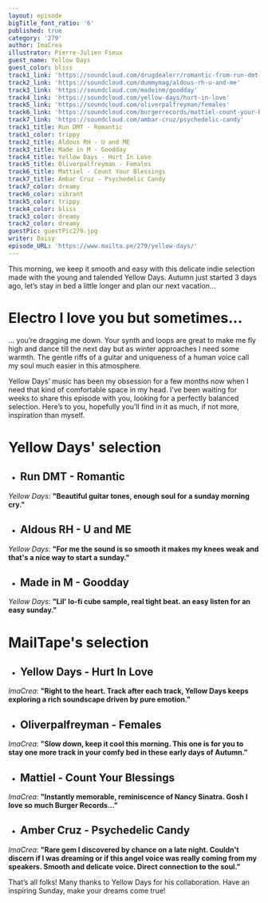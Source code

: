 ```yaml
---
layout: episode
bigTitle_font_ratio: '6'
published: true
category: '279'
author: ImaCrea
illustrator: Pierre-Julien Fieux
guest_name: Yellow Days
guest_color: bliss
track1_link: 'https://soundcloud.com/drugdealerr/romantic-from-run-dmt-dreams'
track2_link: 'https://soundcloud.com/dummymag/aldous-rh-u-and-me'
track3_link: 'https://soundcloud.com/madeinm/goodday'
track4_link: 'https://soundcloud.com/yellow-days/hurt-in-love'
track5_link: 'https://soundcloud.com/oliverpalfreyman/females'
track6_link: 'https://soundcloud.com/burgerrecords/mattiel-count-your-blessings-1'
track7_link: 'https://soundcloud.com/ambar-cruz/psychedelic-candy'
track1_title: Run DMT - Romantic
track1_color: trippy
track2_title: Aldous RH - U and ME
track3_title: Made in M - Goodday
track4_title: Yellow Days - Hurt In Love
track5_title: Oliverpalfreyman - Females
track6_title: Mattiel - Count Your Blessings
track7_title: Ambar Cruz - Psychedelic Candy
track7_color: dreamy
track6_color: vibrant
track5_color: trippy
track4_color: bliss
track3_color: dreamy
track2_color: dreamy
guestPic: guestPic279.jpg
writer: Daisy
episode_URL: 'https://www.mailta.pe/279/yellow-days/'
---
```

<p id="introduction">This morning, we keep it smooth and easy with this delicate indie selection made with the young and talended Yellow Days. Autumn just started 3 days ago, let’s stay in bed a little longer and plan our next vacation... </p>

# Electro I love you but sometimes...
... you’re dragging me down. Your synth and loops are great to make me fly high and dance till the next day but as winter approaches I need some warmth. The gentle riffs of a guitar and uniqueness of a human voice call my soul much easier in this atmosphere. 

Yellow Days’ music has been my obsession for a few months now when I need that kind of comfortable space in my head. I’ve been waiting for weeks to share this episode with you, looking for a perfectly balanced selection. Here’s to you, hopefully you’ll find in it as much, if not more, inspiration than myself.

# **Yellow Days' selection**

+ ## Run DMT - Romantic
_Yellow Days_: **"**Beautiful guitar tones, enough soul for a sunday morning cry.**"**

+ ## Aldous RH - U and ME
_Yellow Days_: **"**For me the sound is so smooth it makes my knees weak and that's a nice way to start a sunday.**"**

+ ## Made in M - Goodday
_Yellow Days_: **"**Lil' lo-fi cube sample, real tight beat. an easy listen for an easy sunday.**"**


# MailTape's selection

+ ## Yellow Days - Hurt In Love
_ImaCrea_: **"**Right to the heart. Track after each track, Yellow Days keeps exploring a rich soundscape driven by pure emotion.**"**  

+ ## Oliverpalfreyman - Females
_ImaCrea_: **"**Slow down, keep it cool this morning. This one is for you to stay one more track in your comfy bed in these early days of Autumn.**"**

+ ## Mattiel - Count Your Blessings
_ImaCrea_: **"**Instantly memorable, reminiscence of Nancy Sinatra. Gosh I love so much Burger Records...**"**

+ ## Amber Cruz - Psychedelic Candy
_ImaCrea_: **"**Rare gem I discovered by chance on a late night. Couldn't discern if I was dreaming or if this angel voice was really coming from my speakers. Smooth and delicate voice. Direct connection to the soul.**"**


<p id="outroduction">That’s all folks! Many thanks to Yellow Days for his collaboration. Have an inspiring Sunday, make your dreams come true!</p>
